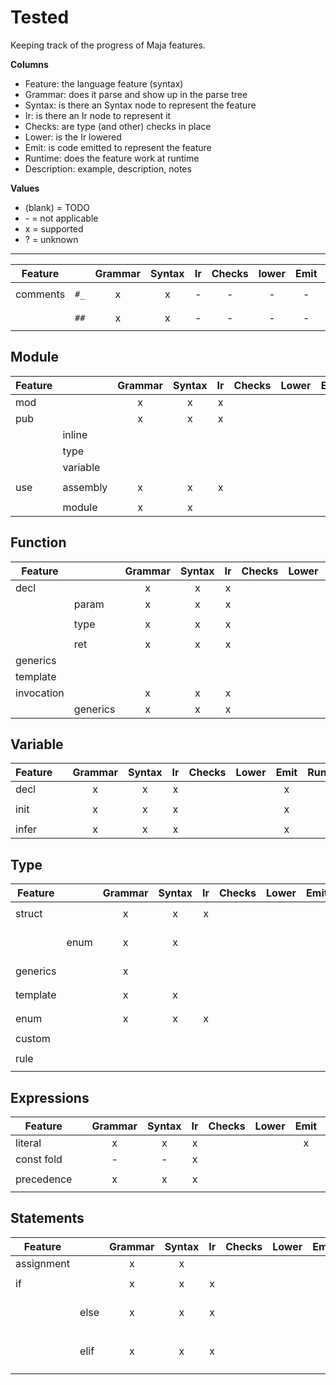 # Tested

Keeping track of the progress of Maja features.

**Columns**

- Feature: the language feature (syntax)
- Grammar: does it parse and show up in the parse tree
- Syntax: is there an Syntax node to represent the feature
- Ir: is there an Ir node to represent it
- Checks: are type (and other) checks in place
- Lower: is the Ir lowered
- Emit: is code emitted to represent the feature
- Runtime: does the feature work at runtime
- Description: example, description, notes

**Values**

- (blank) = TODO
- \- = not applicable
- x = supported
- ? = unknown

---

|Feature      |   |Grammar|Syntax|Ir|Checks|lower|Emit|Runtime|Description|
|-------------|--------------|:-:|:-:|:-:|:-:|:-:|:-:|---|---------------|
| comments    | `#_` | x | x | - | - | - | - | - | `#_ regular comment`  |
|             | `##` | x | x | - | - | - | - | - | `## comment warning`  |

## Module

|Feature      |   |Grammar|Syntax|Ir|Checks|Lower|Emit|Runtime|Description|
|-------------|-----|:-:|:-:|:-:|:-:|:-:|:-:|---|---------------|
| mod    |          | x | x | x |   |   | x |   | `mod myModule`  |
| pub    |          | x | x | x |   |   |   |   | `pub mySymbol`  |
|        | inline   |   |   |   |   |   |   |   | `pub myFn(): U8`  |
|        | type     |   |   |   |   |   |   |   | `pub myType`  |
|        | variable |   |   |   |   |   |   |   | `pub myImmVar`  |
| use    | assembly | x | x | x |   |   |   |   | `use assembly.class`  |
|        | module   | x | x |   |   |   |   |   | `use module`  |

## Function

|Feature      |   |Grammar|Syntax|Ir|Checks|Lower|Emit|Runtime|Description|
|-------------|-----|:-:|:-:|:-:|:-:|:-:|:-:|---|---------------|
| decl       |       | x | x | x |   |   | x |   | `fn: ()`  |
|            | param | x | x | x |   |   | x |   | `fn: (p: U8)`  |
|            | type  | x | x | x |   |   | x |   | `fn: <T>(p: T)`  |
|            | ret   | x | x | x |   |   | x |   | `fn: (): U8`  |
| generics   |       |   |   |   |   |   |   |   | `fn: <T>()`  |
| template   |       |   |   |   |   |   |   |   | `fn: <#T>()`  |
| invocation |       | x | x | x |   |   |   |   | `fn()`  |
|            | generics | x | x | x |   |   | x |   | `fn<T>()`  |

## Variable

|Feature      |   |Grammar|Syntax|Ir|Checks|Lower|Emit|Runtime|Description|
|-------------|-----|:-:|:-:|:-:|:-:|:-:|:-:|---|---------------|
| decl       |   | x | x | x |   |   | x |   | `var: U8`  |
| init       |   | x | x | x |   |   | x |   | `var: U8 = 42`  |
| infer      |   | x | x | x |   |   | x |   | `var := 42`  |

## Type

|Feature      |   |Grammar|Syntax|Ir|Checks|Lower|Emit|Runtime|Description|
|-------------|-----|:-:|:-:|:-:|:-:|:-:|:-:|---|---------------|
| struct      |      | x | x | x |   |   |   |   | `MyType -> fld: U8`  |
|             | enum | x | x |   |   |   |   |   | `MyType -> fld: U8 -> Opt1, Opt2`  |
| generics    |      | x |   |   |   |   |   |   | `MyType<T> -> fld: T`  |
| template    |      | x | x |   |   |   |   |   | `MyType<#T> -> fld: T`  |
| enum        |      | x | x | x |   |   |   |   | `MyType -> opt1, opt2`  |
| custom      |      |   |   |   |   |   |   |   | `MyType: U8`  |
| rule        |      |   |   |   |   |   |   |   | `MyType -> #fld1 > 0`  |

## Expressions

|Feature      |   |Grammar|Syntax|Ir|Checks|Lower|Emit|Runtime|Description|
|-------------|-----|:-:|:-:|:-:|:-:|:-:|:-:|---|---------------|
| literal     |   | x | x | x |   |   | x |   | `42`, `'hello'`  |
| const fold  |   | - | - | x |   |   |   |   | `42 + 101` |
| precedence  |   | x | x | x |   |   |   |   | `(42 + 101) / 2`  |

## Statements

|Feature      |   |Grammar|Syntax|Ir|Checks|Lower|Emit|Runtime|Description|
|-------------|-----|:-:|:-:|:-:|:-:|:-:|:-:|---|---------------|
| assignment |      | x | x |   |   |   |   |   | `x = 42`  |
| if      |      | x | x | x |   |   |   |   | `if <condition>`  |
|         | else | x | x | x |   |   |   |   | `if <condition> else`  |
|         | elif | x | x | x |   |   |   |   | `if <condition> elif <condition>`  |
